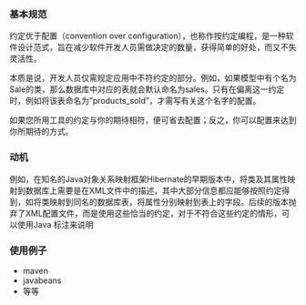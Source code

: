 ### 基本规范
约定优于配置（convention over configuration），也称作按约定编程，是一种软件设计范式，旨在减少软件开发人员需做决定的数量，获得简单的好处，而又不失灵活性。

本质是说，开发人员仅需规定应用中不符约定的部分。例如，如果模型中有个名为Sale的类，那么数据库中对应的表就会默认命名为sales。只有在偏离这一约定时，例如将该表命名为”products_sold”，才需写有关这个名字的配置。

如果您所用工具的约定与你的期待相符，便可省去配置；反之，你可以配置来达到你所期待的方式。

### 动机
例如，在知名的Java对象关系映射框架Hibernate的早期版本中，将类及其属性映射到数据库上需要是在XML文件中的描述，其中大部分信息都应能够按照约定得到，如将类映射到同名的数据库表，将属性分别映射到表上的字段。后续的版本抛弃了XML配置文件，而是使用这些恰当的约定，对于不符合这些约定的情形，可以使用Java 标注来说明

### 使用例子
* maven
* javabeans
* 等等